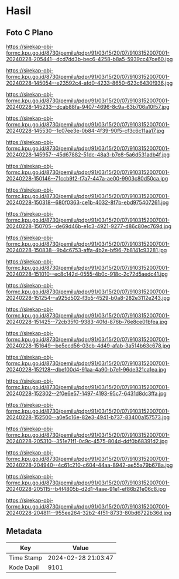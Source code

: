 # Hasil

## Foto C Plano

https://sirekap-obj-formc.kpu.go.id/8730/pemilu/pdpr/91/03/15/20/07/9103152007001-20240228-205441--dcd7dd3b-bec6-4258-b8a5-5939cc47ce60.jpg

https://sirekap-obj-formc.kpu.go.id/8730/pemilu/pdpr/91/03/15/20/07/9103152007001-20240228-145054--e23592c4-afd0-4233-8650-623c6430f936.jpg

https://sirekap-obj-formc.kpu.go.id/8730/pemilu/pdpr/91/03/15/20/07/9103152007001-20240228-145233--dcab88fa-9407-4696-8c9a-63b706a10f57.jpg

https://sirekap-obj-formc.kpu.go.id/8730/pemilu/pdpr/91/03/15/20/07/9103152007001-20240228-145530--1c07ee3e-0b84-4f39-90f5-cf3c6c11aa17.jpg

https://sirekap-obj-formc.kpu.go.id/8730/pemilu/pdpr/91/03/15/20/07/9103152007001-20240228-145957--45d67882-51dc-48a3-b7e8-5a6d531adb4f.jpg

https://sirekap-obj-formc.kpu.go.id/8730/pemilu/pdpr/91/03/15/20/07/9103152007001-20240228-150146--71ccb9f2-f7a7-447a-ae00-9903c80d50ca.jpg

https://sirekap-obj-formc.kpu.go.id/8730/pemilu/pdpr/91/03/15/20/07/9103152007001-20240228-150318--680f0363-ce1b-4032-8f7b-ebd975407261.jpg

https://sirekap-obj-formc.kpu.go.id/8730/pemilu/pdpr/91/03/15/20/07/9103152007001-20240228-150705--de69d46b-e1c3-4921-9277-d86c80ec769d.jpg

https://sirekap-obj-formc.kpu.go.id/8730/pemilu/pdpr/91/03/15/20/07/9103152007001-20240228-150838--9b4c6753-affa-4b2e-bf96-7b8141c93281.jpg

https://sirekap-obj-formc.kpu.go.id/8730/pemilu/pdpr/91/03/15/20/07/9103152007001-20240228-151010--ec8c142d-0555-4b0c-918c-2c72d5aedc41.jpg

https://sirekap-obj-formc.kpu.go.id/8730/pemilu/pdpr/91/03/15/20/07/9103152007001-20240228-151254--a925d502-f3b5-4529-b0a8-282e3112e243.jpg

https://sirekap-obj-formc.kpu.go.id/8730/pemilu/pdpr/91/03/15/20/07/9103152007001-20240228-151425--72cb35f0-9383-40fd-876b-76e8ce01bfea.jpg

https://sirekap-obj-formc.kpu.go.id/8730/pemilu/pdpr/91/03/15/20/07/9103152007001-20240228-151649--be5ecd56-03cb-4d49-afab-3a514b63c678.jpg

https://sirekap-obj-formc.kpu.go.id/8730/pemilu/pdpr/91/03/15/20/07/9103152007001-20240228-152128--dbe100d4-91aa-4a90-b7e1-96de321ca1ea.jpg

https://sirekap-obj-formc.kpu.go.id/8730/pemilu/pdpr/91/03/15/20/07/9103152007001-20240228-152302--2f0e6e57-1497-4193-95c7-6431d8dc3ffa.jpg

https://sirekap-obj-formc.kpu.go.id/8730/pemilu/pdpr/91/03/15/20/07/9103152007001-20240228-152500--a0e5c16e-82e3-4941-b737-83400a157573.jpg

https://sirekap-obj-formc.kpu.go.id/8730/pemilu/pdpr/91/03/15/20/07/9103152007001-20240228-205310--351e71f1-0c9c-4575-804d-ddf0b68391d2.jpg

https://sirekap-obj-formc.kpu.go.id/8730/pemilu/pdpr/91/03/15/20/07/9103152007001-20240228-204940--4c61c210-c604-44aa-8942-ae55a79b678a.jpg

https://sirekap-obj-formc.kpu.go.id/8730/pemilu/pdpr/91/03/15/20/07/9103152007001-20240228-205115--b4f4805b-d2d1-4aae-91e1-ef86b21e06c8.jpg

https://sirekap-obj-formc.kpu.go.id/8730/pemilu/pdpr/91/03/15/20/07/9103152007001-20240228-204811--955ee264-32b2-4f51-8733-80bd6722b36d.jpg


## Metadata

| Key        | Value               |
| ---------- | ------------------- |
| Time Stamp | 2024-02-28 21:03:47 |
| Kode Dapil | 9101                |



